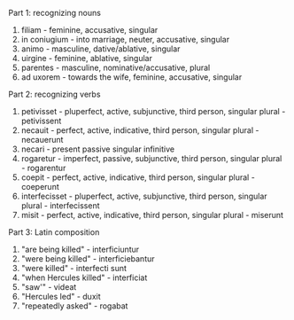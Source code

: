Part 1: recognizing nouns
  1. filiam - feminine, accusative, singular 
  2. in coniugium - into marriage, neuter, accusative, singular
  3. animo - masculine, dative/ablative, singular
  4. uirgine - feminine, ablative, singular
  5. parentes - masculine, nominative/accusative, plural
  6. ad uxorem - towards the wife, feminine, accusative, singular
 
Part 2: recognizing verbs
  1. petivisset - pluperfect, active, subjunctive, third person, singular
    plural - petivissent
  2. necauit - perfect, active, indicative, third person, singular
    plural - necauerunt 
  3. necari - present passive singular infinitive
  4. rogaretur - imperfect, passive, subjunctive, third person, singular
    plural - rogarentur
  5. coepit - perfect, active, indicative, third person, singular
    plural - coeperunt 
  6. interfecisset - pluperfect, active, subjunctive, third person, singular
    plural - interfecissent
  7. misit - perfect, active, indicative, third person, singular
    plural - miserunt 
    
Part 3: Latin composition
  1. "are being killed" - interficiuntur
  2. "were being killed" - interficiebantur
  3. "were killed" - interfecti sunt
  4. "when Hercules killed" - interficiat
  5. "saw'" - videat
  6. "Hercules led" - duxit
  7. "repeatedly asked" - rogabat
